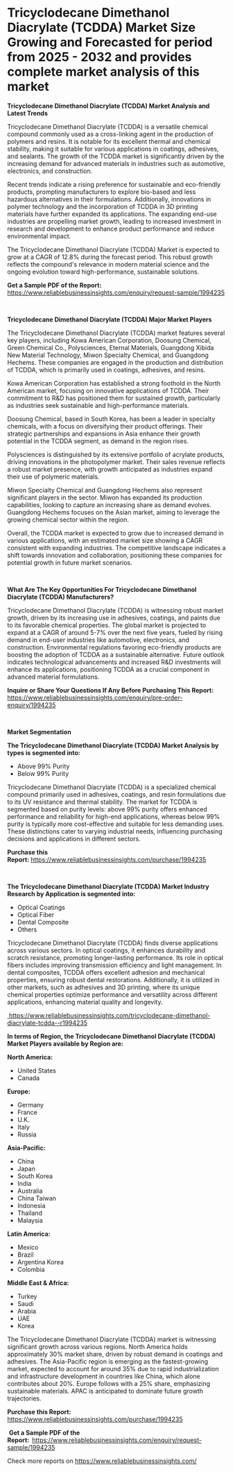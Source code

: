 <p><h1>Tricyclodecane Dimethanol Diacrylate (TCDDA) Market Size Growing and Forecasted for period from 2025 - 2032 and provides complete market analysis of this market</h1></p><p><strong>Tricyclodecane Dimethanol Diacrylate (TCDDA) Market Analysis and Latest Trends</strong></p>
<p><p>Tricyclodecane Dimethanol Diacrylate (TCDDA) is a versatile chemical compound commonly used as a cross-linking agent in the production of polymers and resins. It is notable for its excellent thermal and chemical stability, making it suitable for various applications in coatings, adhesives, and sealants. The growth of the TCDDA market is significantly driven by the increasing demand for advanced materials in industries such as automotive, electronics, and construction.</p><p>Recent trends indicate a rising preference for sustainable and eco-friendly products, prompting manufacturers to explore bio-based and less hazardous alternatives in their formulations. Additionally, innovations in polymer technology and the incorporation of TCDDA in 3D printing materials have further expanded its applications. The expanding end-use industries are propelling market growth, leading to increased investment in research and development to enhance product performance and reduce environmental impact.</p><p>The Tricyclodecane Dimethanol Diacrylate (TCDDA) Market is expected to grow at a CAGR of 12.8% during the forecast period. This robust growth reflects the compound's relevance in modern material science and the ongoing evolution toward high-performance, sustainable solutions.</p></p>
<p><strong>Get a Sample PDF of the Report:&nbsp;</strong> <a href="https://www.reliablebusinessinsights.com/enquiry/request-sample/1994235?utm_campaign=2209&utm_medium=2&utm_source=Github&utm_content=ia&utm_term=05022025&utm_id=tricyclodecane-dimethanol-diacrylate-tcdda">https://www.reliablebusinessinsights.com/enquiry/request-sample/1994235</a></p>
<p>&nbsp;</p>
<p><strong>Tricyclodecane Dimethanol Diacrylate (TCDDA) Major Market Players</strong></p>
<p><p>The Tricyclodecane Dimethanol Diacrylate (TCDDA) market features several key players, including Kowa American Corporation, Doosung Chemical, Green Chemical Co., Polysciences, Eternal Materials, Guangdong Xibida New Material Technology, Miwon Specialty Chemical, and Guangdong Hechems. These companies are engaged in the production and distribution of TCDDA, which is primarily used in coatings, adhesives, and resins.</p><p>Kowa American Corporation has established a strong foothold in the North American market, focusing on innovative applications of TCDDA. Their commitment to R&D has positioned them for sustained growth, particularly as industries seek sustainable and high-performance materials. </p><p>Doosung Chemical, based in South Korea, has been a leader in specialty chemicals, with a focus on diversifying their product offerings. Their strategic partnerships and expansions in Asia enhance their growth potential in the TCDDA segment, as demand in the region rises.</p><p>Polysciences is distinguished by its extensive portfolio of acrylate products, driving innovations in the photopolymer market. Their sales revenue reflects a robust market presence, with growth anticipated as industries expand their use of polymeric materials.</p><p>Miwon Specialty Chemical and Guangdong Hechems also represent significant players in the sector. Miwon has expanded its production capabilities, looking to capture an increasing share as demand evolves. Guangdong Hechems focuses on the Asian market, aiming to leverage the growing chemical sector within the region.</p><p>Overall, the TCDDA market is expected to grow due to increased demand in various applications, with an estimated market size showing a CAGR consistent with expanding industries. The competitive landscape indicates a shift towards innovation and collaboration, positioning these companies for potential growth in future market scenarios.</p></p>
<p>&nbsp;</p>
<p><strong>What Are The Key Opportunities For Tricyclodecane Dimethanol Diacrylate (TCDDA) Manufacturers?</strong></p>
<p><p>Tricyclodecane Dimethanol Diacrylate (TCDDA) is witnessing robust market growth, driven by its increasing use in adhesives, coatings, and paints due to its favorable chemical properties. The global market is projected to expand at a CAGR of around 5-7% over the next five years, fueled by rising demand in end-user industries like automotive, electronics, and construction. Environmental regulations favoring eco-friendly products are boosting the adoption of TCDDA as a sustainable alternative. Future outlook indicates technological advancements and increased R&D investments will enhance its applications, positioning TCDDA as a crucial component in advanced material formulations.</p></p>
<p><strong>Inquire or Share Your Questions If Any Before Purchasing This Report:</strong> <a href="https://www.reliablebusinessinsights.com/enquiry/pre-order-enquiry/1994235?utm_campaign=2209&utm_medium=2&utm_source=Github&utm_content=ia&utm_term=05022025&utm_id=tricyclodecane-dimethanol-diacrylate-tcdda">https://www.reliablebusinessinsights.com/enquiry/pre-order-enquiry/1994235</a></p>
<p>&nbsp;</p>
<p><strong>Market Segmentation</strong></p>
<p><strong>The Tricyclodecane Dimethanol Diacrylate (TCDDA) Market Analysis by types is segmented into:</strong></p>
<p><ul><li>Above 99% Purity</li><li>Below 99% Purity</li></ul></p>
<p><p>Tricyclodecane Dimethanol Diacrylate (TCDDA) is a specialized chemical compound primarily used in adhesives, coatings, and resin formulations due to its UV resistance and thermal stability. The market for TCDDA is segmented based on purity levels: above 99% purity offers enhanced performance and reliability for high-end applications, whereas below 99% purity is typically more cost-effective and suitable for less demanding uses. These distinctions cater to varying industrial needs, influencing purchasing decisions and applications in different sectors.</p></p>
<p><strong>Purchase this Report:&nbsp;</strong><a href="https://www.reliablebusinessinsights.com/purchase/1994235?utm_campaign=2209&utm_medium=2&utm_source=Github&utm_content=ia&utm_term=05022025&utm_id=tricyclodecane-dimethanol-diacrylate-tcdda">https://www.reliablebusinessinsights.com/purchase/1994235</a></p>
<p>&nbsp;</p>
<p><strong>The Tricyclodecane Dimethanol Diacrylate (TCDDA) Market Industry Research by Application is segmented into:</strong></p>
<p><ul><li>Optical Coatings</li><li>Optical Fiber</li><li>Dental Composite</li><li>Others</li></ul></p>
<p><p>Tricyclodecane Dimethanol Diacrylate (TCDDA) finds diverse applications across various sectors. In optical coatings, it enhances durability and scratch resistance, promoting longer-lasting performance. Its role in optical fibers includes improving transmission efficiency and light management. In dental composites, TCDDA offers excellent adhesion and mechanical properties, ensuring robust dental restorations. Additionally, it is utilized in other markets, such as adhesives and 3D printing, where its unique chemical properties optimize performance and versatility across different applications, enhancing material quality and longevity.</p></p>
<p><a href="https://www.reliablebusinessinsights.com/tricyclodecane-dimethanol-diacrylate-tcdda--r1994235?utm_campaign=2209&utm_medium=2&utm_source=Github&utm_content=ia&utm_term=05022025&utm_id=tricyclodecane-dimethanol-diacrylate-tcdda">&nbsp;https://www.reliablebusinessinsights.com/tricyclodecane-dimethanol-diacrylate-tcdda--r1994235</a></p>
<p><strong>In terms of Region, the Tricyclodecane Dimethanol Diacrylate (TCDDA) Market Players available by Region are:</strong></p>
<p>
    <p> <strong> North America: </strong>
        <ul>
            <li>United States</li>
            <li>Canada</li>
        </ul>
        </p> 
    <p> <strong> Europe: </strong>
        <ul>
            <li>Germany</li>
            <li>France</li>
            <li>U.K.</li>
            <li>Italy</li>
            <li>Russia</li>
        </ul>
        </p> 
    <p> <strong> Asia-Pacific: </strong>
        <ul>
            <li>China</li>
            <li>Japan</li>
            <li>South Korea</li>
            <li>India</li>
            <li>Australia</li>
            <li>China Taiwan</li>
            <li>Indonesia</li>
            <li>Thailand</li>
            <li>Malaysia</li>
        </ul>
        </p> 
    <p> <strong> Latin America: </strong>
        <ul>
            <li>Mexico</li>
            <li>Brazil</li>
            <li>Argentina Korea</li>
            <li>Colombia</li>
        </ul>
        </p> 
    <p> <strong> Middle East & Africa: </strong>
        <ul>
            <li>Turkey</li>
            <li>Saudi</li>
            <li>Arabia</li>
            <li>UAE</li>
            <li>Korea</li>
        </ul>
    </p>
    </p>
<p><p>The Tricyclodecane Dimethanol Diacrylate (TCDDA) market is witnessing significant growth across various regions. North America holds approximately 30% market share, driven by robust demand in coatings and adhesives. The Asia-Pacific region is emerging as the fastest-growing market, expected to account for around 35% due to rapid industrialization and infrastructure development in countries like China, which alone contributes about 20%. Europe follows with a 25% share, emphasizing sustainable materials. APAC is anticipated to dominate future growth trajectories.</p></p>
<p><strong>Purchase this Report: </strong><a href="https://www.reliablebusinessinsights.com/purchase/1994235?utm_campaign=2209&utm_medium=2&utm_source=Github&utm_content=ia&utm_term=05022025&utm_id=tricyclodecane-dimethanol-diacrylate-tcdda">https://www.reliablebusinessinsights.com/purchase/1994235</a></p>
<p>&nbsp;<strong>Get a Sample PDF of the Report:&nbsp;&nbsp;</strong><a href="https://www.reliablebusinessinsights.com/enquiry/request-sample/1994235?utm_campaign=2209&utm_medium=2&utm_source=Github&utm_content=ia&utm_term=05022025&utm_id=tricyclodecane-dimethanol-diacrylate-tcdda">https://www.reliablebusinessinsights.com/enquiry/request-sample/1994235</a></p>
<p><strong></strong></p>
<p>Check more reports on <a href="https://www.reliablebusinessinsights.com/?utm_campaign=2209&utm_medium=2&utm_source=Github&utm_content=ia&utm_term=05022025&utm_id=tricyclodecane-dimethanol-diacrylate-tcdda">https://www.reliablebusinessinsights.com/</a></p>